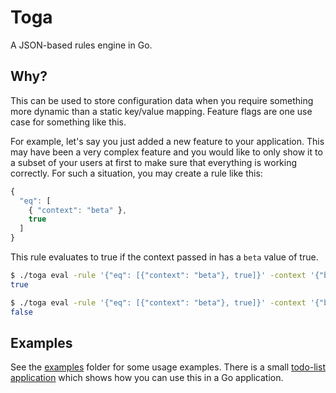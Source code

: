 # Toga

A JSON-based rules engine in Go.

## Why?

This can be used to store configuration data when you require something more dynamic than a static key/value mapping. Feature flags are one use case for something like this.

For example, let's say you just added a new feature to your application. This may have been a very complex feature and you would like to only show it to a subset of your users at first to make sure that everything is working correctly. For such a situation, you may create a rule like this:
```javascript
{
  "eq": [
    { "context": "beta" },
    true
  ]
}
```

This rule evaluates to true if the context passed in has a `beta` value of true.

```bash
$ ./toga eval -rule '{"eq": [{"context": "beta"}, true]}' -context '{"beta": true}'
true

$ ./toga eval -rule '{"eq": [{"context": "beta"}, true]}' -context '{"beta": false}'
false
```

## Examples
See the [examples](./examples) folder for some usage examples. There is a small [todo-list application](./examples/todo-app/) which shows how you can use this in a Go application.